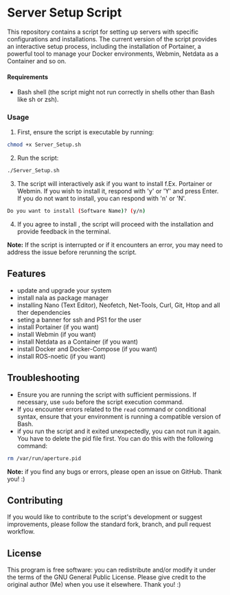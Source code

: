 
# Server Setup Script

This repository contains a script for setting up servers with specific configurations and installations. The current version of the script provides an interactive setup process, including the installation of Portainer, a powerful tool to manage your Docker environments, Webmin, Netdata as a Container and so on.

#### Requirements

- Bash shell (the script might not run correctly in shells other than Bash like sh or zsh).

### Usage

1. First, ensure the script is executable by running:

```bash
chmod +x Server_Setup.sh
```

2. Run the script:

```bash
./Server_Setup.sh
```


3. The script will interactively ask if you want to install f.Ex. Portainer or Webmin. If you wish to install it, respond with 'y' or 'Y' and press Enter. If you do not want to install, you can respond with 'n' or 'N'.

```bash
Do you want to install (Software Name)? (y/n)
```

4. If you agree to install , the script will proceed with the installation and provide feedback in the terminal.

**Note:** If the script is interrupted or if it encounters an error, you may need to address the issue before rerunning the script.

## Features

- update and upgrade your system
- install nala as package manager
- installing Nano (Text Editor), Neofetch, Net-Tools, Curl, Git, Htop and all ther dependencies
- seting a banner for ssh and PS1 for the user
- install Portainer (if you want)
- install Webmin (if you want)
- install Netdata as a Container (if you want)
- install Docker and Docker-Compose (if you want)
- install ROS-noetic (if you want)



## Troubleshooting

- Ensure you are running the script with sufficient permissions. If necessary, use `sudo` before the script execution command.
- If you encounter errors related to the `read` command or conditional syntax, ensure that your environment is running a compatible version of Bash.
- if you run the script and it exited unexpectedly, you can not run it again. You have to delete the pid file first. You can do this with the following command:

```bash
rm /var/run/aperture.pid
```

**Note:** if you find any bugs or errors, please open an issue on GitHub. Thank you! :)

## Contributing

If you would like to contribute to the script's development or suggest improvements, please follow the standard fork, branch, and pull request workflow.

## License

This program is free software: you can redistribute and/or modify it under the terms of the GNU General Public License. 
Please give credit to the original author (Me) when you use it elsewhere. Thank you! :)
